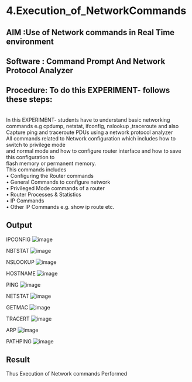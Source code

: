 # 4.Execution_of_NetworkCommands
## AIM :Use of Network commands in Real Time environment
## Software : Command Prompt And Network Protocol Analyzer
## Procedure: To do this EXPERIMENT- follows these steps:
<BR>
In this EXPERIMENT- students have to understand basic networking commands e.g cpdump, netstat, ifconfig, nslookup ,traceroute and also Capture ping and traceroute PDUs using a network protocol analyzer 
<BR>
All commands related to Network configuration which includes how to switch to privilege mode
<BR>
and normal mode and how to configure router interface and how to save this configuration to
<BR>
flash memory or permanent memory.
<BR>
This commands includes
<BR>
• Configuring the Router commands
<BR>
• General Commands to configure network
<BR>
• Privileged Mode commands of a router 
<BR>
• Router Processes & Statistics
<BR>
• IP Commands
<BR>
• Other IP Commands e.g. show ip route etc.
<BR>

## Output
IPCONFIG
![image](https://github.com/MuthulakshmiD/4.Execution_of_NetworkCommends/assets/144870775/e4cb3fcd-18c4-4731-a76c-37e3f11d5c05)

NBTSTAT
![image](https://github.com/MuthulakshmiD/4.Execution_of_NetworkCommends/assets/144870775/aa444927-3f0d-4e37-a1f7-0695b054edf7)

NSLOOKUP
![image](https://github.com/MuthulakshmiD/4.Execution_of_NetworkCommends/assets/144870775/a519f786-0fbd-48ae-ac0c-6e2d64e5fc84)

HOSTNAME
![image](https://github.com/MuthulakshmiD/4.Execution_of_NetworkCommends/assets/144870775/b2518cc3-f1e1-4d8c-9a04-b6699963c815)

PING
![image](https://github.com/MuthulakshmiD/4.Execution_of_NetworkCommends/assets/144870775/bf3e5d59-97e9-4b6e-8541-1aac968915e1)

NETSTAT
![image](https://github.com/MuthulakshmiD/4.Execution_of_NetworkCommends/assets/144870775/a3814e6c-95f4-4599-b943-c8af777c0753)

GETMAC
![image](https://github.com/MuthulakshmiD/4.Execution_of_NetworkCommends/assets/144870775/9f569375-dcb9-447a-8c4e-64b54a1145e5)

TRACERT
![image](https://github.com/MuthulakshmiD/4.Execution_of_NetworkCommends/assets/144870775/e63015c8-b191-4c9d-a49e-15b57999f5e2)

ARP
![image](https://github.com/MuthulakshmiD/4.Execution_of_NetworkCommends/assets/144870775/109e75ee-21c3-488d-aba3-aed628489ba9)

PATHPING
![image](https://github.com/MuthulakshmiD/4.Execution_of_NetworkCommends/assets/144870775/4857b87f-216b-4ef4-8332-75e51a89b65d)


## Result
Thus Execution of Network commands Performed 
